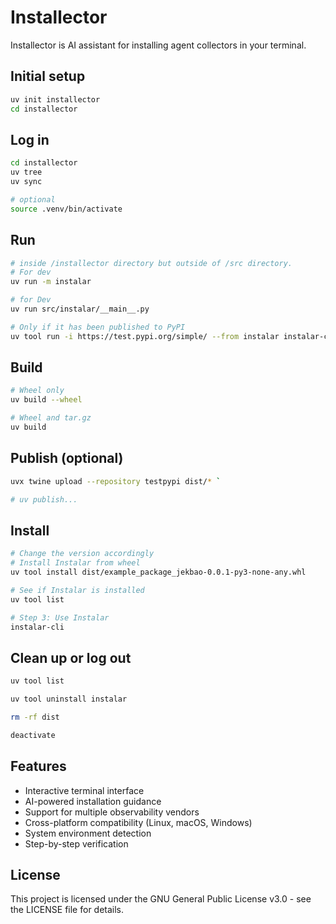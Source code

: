 # Installector
Installector is AI assistant for installing agent collectors in your terminal.

## Initial setup
```bash
uv init installector
cd installector
```

## Log in
```bash
cd installector
uv tree
uv sync

# optional
source .venv/bin/activate
```

## Run
```bash
# inside /installector directory but outside of /src directory.
# For dev
uv run -m instalar

# for Dev
uv run src/instalar/__main__.py

# Only if it has been published to PyPI
uv tool run -i https://test.pypi.org/simple/ --from instalar instalar-cli 
```

## Build
```bash
# Wheel only
uv build --wheel

# Wheel and tar.gz
uv build
```

## Publish (optional)
```bash
uvx twine upload --repository testpypi dist/* `

# uv publish...
```

## Install
```bash
# Change the version accordingly
# Install Instalar from wheel
uv tool install dist/example_package_jekbao-0.0.1-py3-none-any.whl

# See if Instalar is installed
uv tool list

# Step 3: Use Instalar
instalar-cli
```

## Clean up or log out
```bash
uv tool list

uv tool uninstall instalar

rm -rf dist

deactivate  
```

## Features
- Interactive terminal interface
- AI-powered installation guidance
- Support for multiple observability vendors
- Cross-platform compatibility (Linux, macOS, Windows)
- System environment detection
- Step-by-step verification

## License
This project is licensed under the GNU General Public License v3.0 - see the LICENSE file for details.
